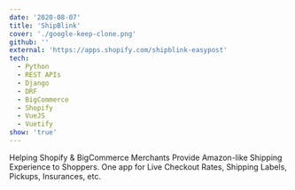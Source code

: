 ```yaml
---
date: '2020-08-07'
title: 'ShipBlink'
cover: './google-keep-clone.png'
github: ''
external: 'https://apps.shopify.com/shipblink-easypost'
tech:
  - Python
  - REST APIs
  - Django
  - DRF
  - BigCommerce
  - Shopify
  - VueJS
  - Vuetify
show: 'true'
---
```


Helping Shopify & BigCommerce Merchants Provide Amazon-like Shipping Experience to Shoppers. One app for Live Checkout Rates, Shipping Labels, Pickups, Insurances, etc.

